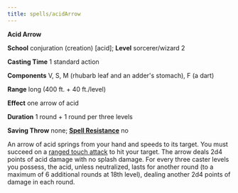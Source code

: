 ```yaml
---
title: spells/acidArrow
---
```

 **Acid Arrow**

**School** conjuration (creation) [acid]; **Level** sorcerer/wizard 2

**Casting Time** 1 standard action

**Components** V, S, M (rhubarb leaf and an adder's stomach), F (a dart)

**Range** long (400 ft. + 40 ft./level)

**Effect** one arrow of acid

**Duration** 1 round + 1 round per three levels

**Saving Throw** none; **[Spell Resistance](../glossary.md#_spell-resistance)** no

An arrow of acid springs from your hand and speeds to its target. You must succeed on a [ranged touch attack](../combat.md#_ranged-touch-spells-in-combat-95) to hit your target. The arrow deals 2d4 points of acid damage with no splash damage. For every three caster levels you possess, the acid, unless neutralized, lasts for another round (to a maximum of 6 additional rounds at 18th level), dealing another 2d4 points of damage in each round.

